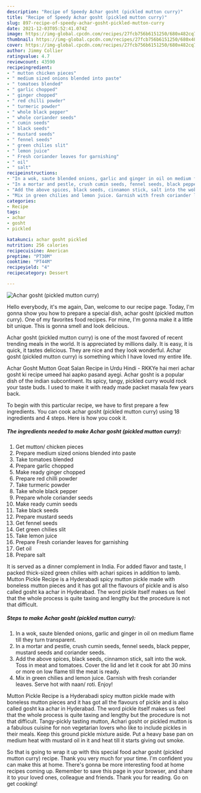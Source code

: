```yaml
---
description: "Recipe of Speedy Achar gosht (pickled mutton curry)"
title: "Recipe of Speedy Achar gosht (pickled mutton curry)"
slug: 897-recipe-of-speedy-achar-gosht-pickled-mutton-curry
date: 2021-12-03T05:52:41.074Z
image: https://img-global.cpcdn.com/recipes/27fcb756b6151250/680x482cq70/achar-gosht-pickled-mutton-curry-recipe-main-photo.jpg
thumbnail: https://img-global.cpcdn.com/recipes/27fcb756b6151250/680x482cq70/achar-gosht-pickled-mutton-curry-recipe-main-photo.jpg
cover: https://img-global.cpcdn.com/recipes/27fcb756b6151250/680x482cq70/achar-gosht-pickled-mutton-curry-recipe-main-photo.jpg
author: Jimmy Collier
ratingvalue: 4.7
reviewcount: 43590
recipeingredient:
- " mutton chicken pieces"
- " medium sized onions blended into paste"
- " tomatoes blended"
- " garlic chopped"
- " ginger chopped"
- " red chilli powder"
- " turmeric powder"
- " whole black pepper"
- " whole coriander seeds"
- " cumin seeds"
- " black seeds"
- " mustard seeds"
- " fennel seeds"
- " green chilies slit"
- " lemon juice"
- " Fresh coriander leaves for garnishing"
- " oil"
- " salt"
recipeinstructions:
- "In a wok, saute blended onions, garlic and ginger in oil on medium flame till they turn transparent."
- "In a mortar and pestle, crush cumin seeds, fennel seeds, black pepper, mustard seeds and coriander seeds."
- "Add the above spices, black seeds, cinnamon stick, salt into the wok. Toss in meat and tomatoes. Cover the lid and let it cook for abt 30 mins or more on low flame till the meat is ready."
- "Mix in green chilies and lemon juice. Garnish with fresh coriander leaves. Serve hot with naan/ roti. Enjoy!"
categories:
- Recipe
tags:
- achar
- gosht
- pickled

katakunci: achar gosht pickled 
nutrition: 256 calories
recipecuisine: American
preptime: "PT30M"
cooktime: "PT44M"
recipeyield: "4"
recipecategory: Dessert

---
```



![Achar gosht (pickled mutton curry)](https://img-global.cpcdn.com/recipes/27fcb756b6151250/680x482cq70/achar-gosht-pickled-mutton-curry-recipe-main-photo.jpg)

Hello everybody, it's me again, Dan, welcome to our recipe page. Today, I'm gonna show you how to prepare a special dish, achar gosht (pickled mutton curry). One of my favorites food recipes. For mine, I'm gonna make it a little bit unique. This is gonna smell and look delicious.

Achar gosht (pickled mutton curry) is one of the most favored of recent trending meals in the world. It is appreciated by millions daily. It is easy, it is quick, it tastes delicious. They are nice and they look wonderful. Achar gosht (pickled mutton curry) is something which I have loved my entire life.

Achar Gosht Mutton Goat Salan Recipe in Urdu Hindi - RKKYe hai meri achar gosht ki recipe umeed hai aapko pasand ayegi. Achar gosht is a popular dish of the indian subcontinent. Its spicy, tangy, pickled curry would rock your taste buds. I used to make it with ready made packet masala few years back.


To begin with this particular recipe, we have to first prepare a few ingredients. You can cook achar gosht (pickled mutton curry) using 18 ingredients and 4 steps. Here is how you cook it.

<!--inarticleads1-->

##### The ingredients needed to make Achar gosht (pickled mutton curry):

1. Get  mutton/ chicken pieces
1. Prepare  medium sized onions blended into paste
1. Take  tomatoes blended
1. Prepare  garlic chopped
1. Make ready  ginger chopped
1. Prepare  red chilli powder
1. Take  turmeric powder
1. Take  whole black pepper
1. Prepare  whole coriander seeds
1. Make ready  cumin seeds
1. Take  black seeds
1. Prepare  mustard seeds
1. Get  fennel seeds
1. Get  green chilies slit
1. Take  lemon juice
1. Prepare  Fresh coriander leaves for garnishing
1. Get  oil
1. Prepare  salt


It is served as a dinner complement in India. For added flavor and taste, I packed thick-sized green chilies with achari spices in addition to lamb. Mutton Pickle Recipe is a Hyderabadi spicy mutton pickle made with boneless mutton pieces and it has got all the flavours of pickle and is also called gosht ka achar in Hyderabad. The word pickle itself makes us feel that the whole process is quite taxing and lengthy but the procedure is not that difficult. 

<!--inarticleads2-->

##### Steps to make Achar gosht (pickled mutton curry):

1. In a wok, saute blended onions, garlic and ginger in oil on medium flame till they turn transparent.
1. In a mortar and pestle, crush cumin seeds, fennel seeds, black pepper, mustard seeds and coriander seeds.
1. Add the above spices, black seeds, cinnamon stick, salt into the wok. Toss in meat and tomatoes. Cover the lid and let it cook for abt 30 mins or more on low flame till the meat is ready.
1. Mix in green chilies and lemon juice. Garnish with fresh coriander leaves. Serve hot with naan/ roti. Enjoy!


Mutton Pickle Recipe is a Hyderabadi spicy mutton pickle made with boneless mutton pieces and it has got all the flavours of pickle and is also called gosht ka achar in Hyderabad. The word pickle itself makes us feel that the whole process is quite taxing and lengthy but the procedure is not that difficult. Tangy-pickly tasting mutton, Achari gosht or pickled mutton is a fabulous cuisine for non vegetarian lovers who like to include pickles in their meals. Keep this ground pickle mixture aside. Put a heavy base pan on medium heat with mustard oil in it and heat till it starts giving out smoke. 

So that is going to wrap it up with this special food achar gosht (pickled mutton curry) recipe. Thank you very much for your time. I'm confident you can make this at home. There's gonna be more interesting food at home recipes coming up. Remember to save this page in your browser, and share it to your loved ones, colleague and friends. Thank you for reading. Go on get cooking!
